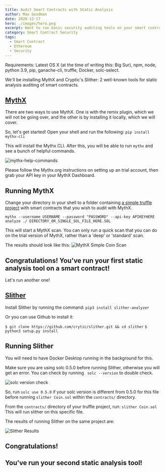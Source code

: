 ```yaml
---
title: Audit Smart Contracts with Static Analysis
author: Max Goodman
date: 2020-12-17
hero: ./images/hero.png
excerpt: Want to run basic security auditing tools on your smart contracts? Here's what you need to know about how to setup your local environment to test the contracts.
category: Smart Contract Security
tags:
  - Smart Contract
  - Ethereum
  - Security
---
```


Requirements: Latest OS X (at the time of writing this: Big Sur), npm, node, python 3.9, pip, ganache-cli, truffle, Docker, solc-select. 

We'll be installing MythX and Cryptic's Slither: 2 well-known tools for static analysis auditing of smart contracts. 

## <a href="https://mythx.io/">MythX</a>

There are two ways to use MythX. One is with the remix plugin, which we will not be going over, and the other is by installing it locally, which we will cover. 

So, let's get started! 
Open your shell and run the following: 
```pip install mythx-cli```

This will install the Mythx CLI. After this, you will be able to run ```mythx``` and see a bunch of helpful commands. 

![mythx-help-commands](https://imgur.com/859ovlt.png)

Please follow the Mythx.org instructions on setting up an trial account, then grab your API key in your MythX Dashboard. 

## Running MythX

Change your directory in your shell to a folder containing <a href="https://github.com/ConsenSys-Academy/simple-coin.git">a simple truffle project</a> with smart contracts that you wish to audit with MythX. 

 ``` 
 mythx --username USERNAME --password "PASSWORD" --api-key APIKEYHERE analyze ./ DIRECTORY_OR_SINGLE_SOL_FILE_HERE.SOL 
 ```

This will start a MythX scan. You can only run a quick scan that you can do on the trial version of MythX, rather than a 'deep' or 'standard' scan. 

The results should look like this: 
![MythX Simple Coin Scan](https://imgur.com/3JbWuIu.png)

## Congratulations! You've run your first static analysis tool on a smart contract! 

Let's run another one! 

## <a href="https://github.com/crytic/slither">Slither</a>

Install Slither by running the command: 
``` pip3 install slither-analyzer ```

Or you can use Github to install it: 

``` $ git clone https://github.com/crytic/slither.git && cd slither ```
``` $ python3 setup.py install ```

## Running Slither 

You will need to have Docker Desktop running in the background for this.

Make sure you are using solc 0.5.0 before running Slither, otherwise you will get an error. You can check by running ``` solc --version``` to double check. 

![solc version check](https://imgur.com/8oVObff.png)

So, run ``` solc use 0.5.0 ``` if your solc version is different from 0.5.0 for this file before running ``` slither Coin.sol ``` within the ```contracts/``` directory. 

From the ```contracts/``` directory of your truffle project, run: 
``` slither Coin.sol ``` 
This will run slither on this specific file.

The results of running Slither on the same project are: 

![Slither Results](https://imgur.com/wixhzUg.png)

## Congratulations! 
## You've run your second static analysis tool! 

